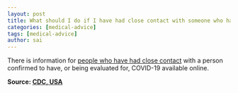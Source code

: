 ```yaml
---
layout: post
title: What should I do if I have had close contact with someone who has COVID-19?
categories: [medical-advice]
tags: [medical-advice]
author: sai
---
```


There is information for [people who have had close contact](https://www.cdc.gov/coronavirus/2019-ncov/hcp/guidance-prevent-spread.html) with a person confirmed to have, or being evaluated for, COVID-19 available online.

**Source: [CDC, USA](https://www.cdc.gov/coronavirus/2019-ncov/faq.html)**